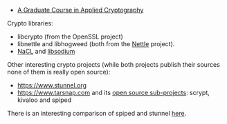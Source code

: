 
- [A Graduate Course in Applied Cryptography](https://toc.cryptobook.us/)

Crypto libraries:

- libcrypto (from the OpenSSL project)
- libnettle and libhogweed (both from the [Nettle](https://www.lysator.liu.se/~nisse/nettle/) project).
- [NaCL](https://nacl.cr.yp.to) and [libsodium](https://libsodium.org/)

Other interesting crypto projects (while both projects publish their sources none of them is really open source):

- https://www.stunnel.org
- https://www.tarsnap.com and its [open source sub-projects](https://www.tarsnap.com/open-source.html): scrypt, kivaloo and spiped

There is an interesting comparison of spiped and stunnel [here](https://www.tarsnap.com/open-source.html).
